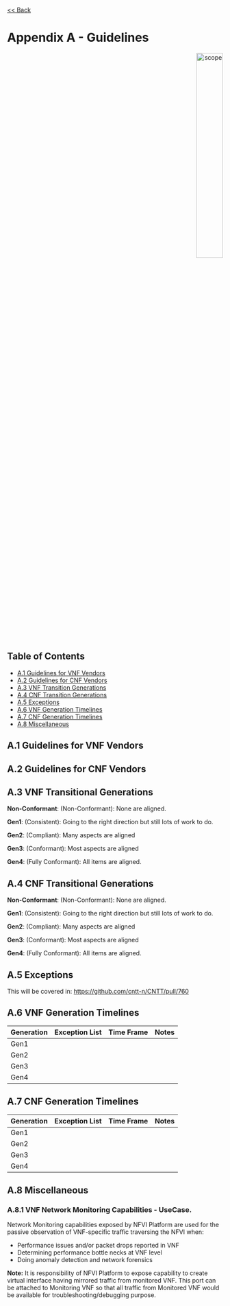 [<< Back](../../ref_model)
# Appendix A - Guidelines
<p align="right"><img src="../figures/bogo_ifo.png" alt="scope" title="Scope" width="35%"/></p>

## Table of Contents
* [A.1 Guidelines for VNF Vendors](#A.1)
* [A.2 Guidelines for CNF Vendors](#A.2)
* [A.3 VNF Transition Generations](#A.3)
* [A.4 CNF Transition Generations](#A.4)
* [A.5 Exceptions](#A.5)
* [A.6 VNF Generation Timelines](#A.6)
* [A.7 CNF Generation Timelines](#A.7)
* [A.8 Miscellaneous](#A.8)

<a name="A.1"></a>
## A.1 Guidelines for VNF Vendors

<a name="A.2"></a>
## A.2 Guidelines for CNF Vendors

<a name="A.3"></a>
## A.3 VNF Transitional Generations

**Non-Conformant**: (Non-Conformant): None are aligned.

**Gen1**: (Consistent): Going to the right direction but still lots of work to do.

**Gen2**: (Compliant): Many aspects are aligned

**Gen3**: (Conformant): Most aspects are aligned

**Gen4**: (Fully Conformant): All items are aligned.

<a name="A.4"></a>
## A.4 CNF Transitional Generations

**Non-Conformant**: (Non-Conformant): None are aligned.

**Gen1**: (Consistent): Going to the right direction but still lots of work to do.

**Gen2**: (Compliant): Many aspects are aligned

**Gen3**: (Conformant): Most aspects are aligned

**Gen4**: (Fully Conformant): All items are aligned.

<a name="A.5"></a>
## A.5 Exceptions

This will be covered in: https://github.com/cntt-n/CNTT/pull/760

<a name="A.6"></a>
## A.6 VNF Generation Timelines

| Generation | Exception List | Time Frame | Notes |
|------------|----------------|------------|-------|
| Gen1 |  |  |  |
| Gen2 |  |  |  |
| Gen3 |  |  |  |
| Gen4 |  |  |  |

<a name="A.7"></a>
## A.7 CNF Generation Timelines

| Generation | Exception List | Time Frame | Notes |
|------------|----------------|------------|-------|
| Gen1 |  |  |  |
| Gen2 |  |  |  |
| Gen3 |  |  |  |
| Gen4 |  |  |  |

<a name="A.8"></a>
## A.8 Miscellaneous
### A.8.1 VNF Network Monitoring Capabilities - UseCase.
Network Monitoring capabilities exposed by NFVI Platform are used for the passive observation of VNF-specific traffic traversing the NFVI when:
* Performance issues and/or packet drops reported in VNF
* Determining performance bottle necks at VNF level
* Doing anomaly detection and network forensics

**Note:** It is responsibility of NFVI Platform to expose capability to create virtual interface having mirrored traffic from monitored VNF. This port can be attached to Monitoring VNF so that all traffic from Monitored VNF would be available for troubleshooting/debugging purpose.